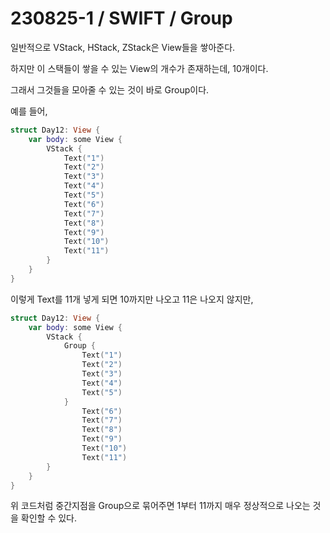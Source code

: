 # 230825-1 / SWIFT / Group

일반적으로 VStack, HStack, ZStack은 View들을 쌓아준다. 

하지만 이 스택들이 쌓을 수 있는 View의 개수가 존재하는데, 10개이다.

그래서 그것들을 모아줄 수 있는 것이 바로 Group이다. 

예를 들어,

```swift
struct Day12: View {
    var body: some View {
        VStack {
            Text("1")
            Text("2")
            Text("3")
            Text("4")
            Text("5")
            Text("6")
            Text("7")
            Text("8")
            Text("9")
            Text("10")
            Text("11")
        }
    }
}
```

이렇게 Text를 11개 넣게 되면 10까지만 나오고 11은 나오지 않지만,

```swift
struct Day12: View {
    var body: some View {
        VStack {
            Group {
                Text("1")
                Text("2")
                Text("3")
                Text("4")
                Text("5")
            }
                Text("6")
                Text("7")
                Text("8")
                Text("9")
                Text("10")
                Text("11")
        }
    }
}
```

위 코드처럼 중간지점을 Group으로 묶어주면 1부터 11까지 매우 정상적으로 나오는 것을 확인할 수 있다. 
